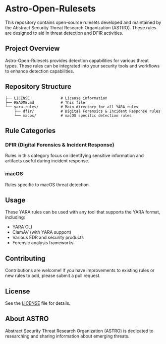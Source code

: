 # Astro-Open-Rulesets

This repository contains open-source rulesets developed and maintained by the Abstract Security Threat Research Organization (ASTRO). These rules are designed to aid in threat detection and DFIR activities.

## Project Overview

Astro-Open-Rulesets provides detection capabilities for various threat types. These rules can be integrated into your security tools and workflows to enhance detection capabilities.

## Repository Structure

```
├── LICENSE              # License information
├── README.md            # This file
└── yara-rules/          # Main directory for all YARA rules
    ├── dfir/            # Digital Forensics & Incident Response rules
    └── macos/           # macOS specific detection rules

```

## Rule Categories

### DFIR (Digital Forensics & Incident Response)

Rules in this category focus on identifying sensitive information and artifacts useful during incident response.

### macOS

Rules specific to macOS threat detection


## Usage

These YARA rules can be used with any tool that supports the YARA format, including:

- YARA CLI
- ClamAV (with YARA support)
- Various EDR and security products
- Forensic analysis frameworks

## Contributing

Contributions are welcome! If you have improvements to existing rules or new rules to add, please submit a pull request.

## License

See the [LICENSE](LICENSE) file for details.

## About ASTRO

Abstract Security Threat Research Organization (ASTRO) is dedicated to researching and sharing information about emerging threats.
